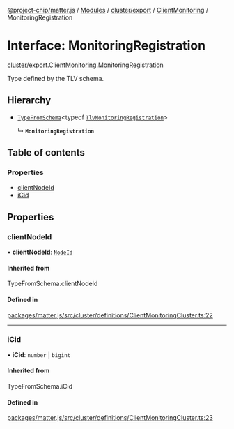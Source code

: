 [@project-chip/matter.js](../README.md) / [Modules](../modules.md) / [cluster/export](../modules/cluster_export.md) / [ClientMonitoring](../modules/cluster_export.ClientMonitoring.md) / MonitoringRegistration

# Interface: MonitoringRegistration

[cluster/export](../modules/cluster_export.md).[ClientMonitoring](../modules/cluster_export.ClientMonitoring.md).MonitoringRegistration

Type defined by the TLV schema.

## Hierarchy

- [`TypeFromSchema`](../modules/tlv_export.md#typefromschema)\<typeof [`TlvMonitoringRegistration`](../modules/cluster_export.ClientMonitoring.md#tlvmonitoringregistration)\>

  ↳ **`MonitoringRegistration`**

## Table of contents

### Properties

- [clientNodeId](cluster_export.ClientMonitoring.MonitoringRegistration.md#clientnodeid)
- [iCid](cluster_export.ClientMonitoring.MonitoringRegistration.md#icid)

## Properties

### clientNodeId

• **clientNodeId**: [`NodeId`](../modules/datatype_export.md#nodeid)

#### Inherited from

TypeFromSchema.clientNodeId

#### Defined in

[packages/matter.js/src/cluster/definitions/ClientMonitoringCluster.ts:22](https://github.com/project-chip/matter.js/blob/6d3b6a5d957d88a9231d6ecab4bb41f8133112be/packages/matter.js/src/cluster/definitions/ClientMonitoringCluster.ts#L22)

___

### iCid

• **iCid**: `number` \| `bigint`

#### Inherited from

TypeFromSchema.iCid

#### Defined in

[packages/matter.js/src/cluster/definitions/ClientMonitoringCluster.ts:23](https://github.com/project-chip/matter.js/blob/6d3b6a5d957d88a9231d6ecab4bb41f8133112be/packages/matter.js/src/cluster/definitions/ClientMonitoringCluster.ts#L23)
